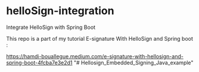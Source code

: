 # helloSign-integration

Integrate HelloSign with Spring Boot

This repo is a part of my tutorial E-signature With HelloSign and Spring boot :

https://hamdi-bouallegue.medium.com/e-signature-with-hellosign-and-spring-boot-4fcba7e3e2d1
"# Hellosign_Embedded_Signing_Java_example" 
